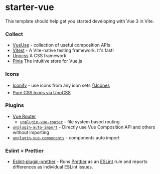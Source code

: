 # starter-vue

This template should help get you started developing with Vue 3 in Vite.

### Collect

- [VueUse](https://github.com/antfu/vueuse) - collection of useful composition APIs
- [Vitest](https://github.com/vitest-dev/vitest) - A Vite-native testing framework. It's fast!
- [Unocss](https://github.com/unocss/unocss) A CSS framework
- [Pinia](https://github.com/vuejs/pinia) The intuitive store for Vue.js


### Icons

- [Iconify](https://iconify.design) - use icons from any icon sets [🔍Icônes](https://icones.netlify.app/)
- [Pure CSS Icons via UnoCSS](https://github.com/antfu/unocss/tree/main/packages/preset-icons)

### Plugins

- [Vue Router](https://github.com/vuejs/vue-router)
  - [`unplugin-vue-router`](https://github.com/posva/unplugin-vue-router) - file system based routing
- [`unplugin-auto-import`](https://github.com/antfu/unplugin-auto-import) - Directly use Vue Composition API and others without importing
- [`unplugin-vue-components`](https://github.com/antfu/unplugin-vue-components) - components auto import


### Eslint + Prettier

- [Eslint-plugin-prettier](https://github.com/prettier/eslint-plugin-prettier) - Runs [Prettier](https://github.com/prettier/prettier) as an [ESLint](https://eslint.org) rule and reports differences as individual ESLint issues.